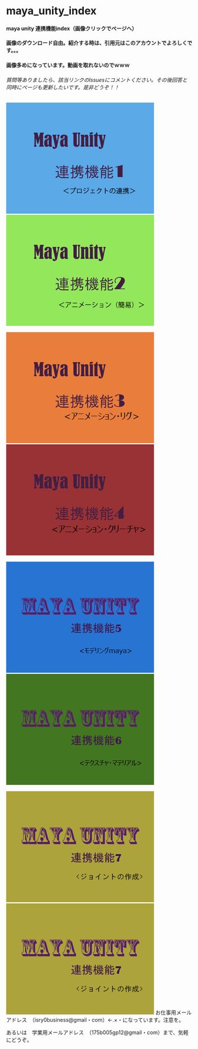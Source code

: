 # maya_unity_index
#### maya unity 連携機能index（画像クリックでページへ）
#### 画像のダウンロード自由。紹介する時は、引用元はこのアカウントでよろしくです。。。
#### 画像多めになっています。動画を取れないのでｗｗｗ
###### 質問等ありましたら、該当リンクのIssuesにコメントください。その後回答と同時にページも更新したいです。是非どうぞ！！

 [![](https://github.com/175B005/maya_unity_index/blob/master/unityrennkei.jpg?raw=true)](https://github.com/175B005/maya_unity)  
 [![](https://github.com/175B005/maya_unity_index/blob/master/unityrennkei2.jpg?raw=true)](https://github.com/175B005/maya_unity2) 
 
 [![](https://github.com/175B005/maya_unity_index/blob/master/unityrennkei3.jpg?raw=true)](https://github.com/175B005/maya_unity3a) 
 [![](https://github.com/175B005/maya_unity_index/blob/master/unityrennkei4.jpg?raw=true)](https://github.com/175B005/maya_unity4)   
 
 [![](https://github.com/175B005/maya_unity_index/blob/master/unityrennkei5.jpg?raw=true)](https://github.com/175B005/maya_unity5) 
 [![](https://github.com/175B005/maya_unity_index/blob/master/unityrennkei6.jpg?raw=true)](https://github.com/175B005/maya_unity6)   
 
 [![](https://github.com/175B005/maya_unity_index/blob/master/unityrennkei7.jpg?raw=true)](https://github.com/175B005/maya_unity7) 
 [![](https://github.com/175B005/maya_unity_index/blob/master/unityrennkei7.jpg?raw=true)](https://github.com/175B005/maya_unity8) 
お仕事用メールアドレス　（isry0business@gmail・com）←.×・になっています。注意を。  

あるいは　学業用メールアドレス　（175b005gp12@gmail・com）まで、気軽にどうぞ。
